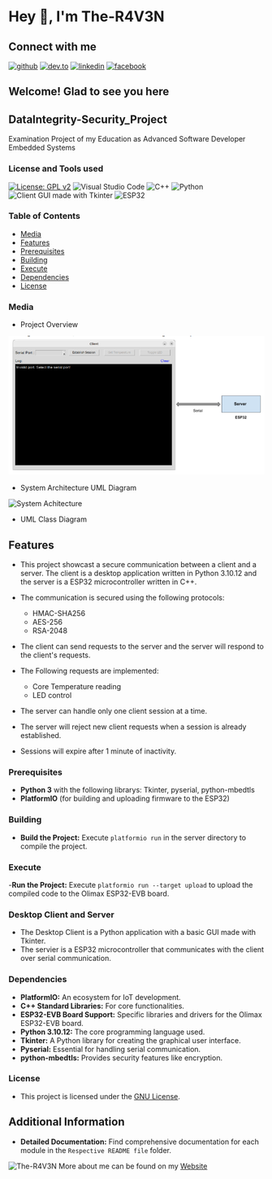 # Hey 👋, I'm The-R4V3N

## Connect with me  

[![github](https://img.shields.io/badge/github-%2324292e.svg?&style=flat&logo=github&logoColor=white)](https://github.com/The-R4V3N)
[![dev.to](https://img.shields.io/badge/dev.to-%2308090A.svg?&style=flat&logo=dev.to&logoColor=white)](https://dev.to/ther4v3n)
[![linkedin](https://img.shields.io/badge/linkedin-%231E77B5.svg?&style=flat&logo=linkedin&logoColor=white)](https://linkedin.com/in/oliver-joisten)
[![facebook](https://img.shields.io/badge/facebook-%232E87FB.svg?&style=flat&logo=facebook&logoColor=white)](https://www.facebook.com/oliver.joisten)

## Welcome! Glad to see you here  

## DataIntegrity-Security_Project

Examination Project of my Education as Advanced Software Developer Embedded Systems

### License and Tools used

[![License: GPL v2](https://img.shields.io/badge/License-GPL_v2-blue.svg?style=flat)](https://www.gnu.org/licenses/old-licenses/gpl-2.0.en.html)
![Visual Studio Code](https://img.shields.io/badge/Visual%20Studio%20Code-0078d7.svg?style=flat&logo=visual-studio-code&logoColor=white)
![C++](https://img.shields.io/badge/c++-%2300599C.svg?style=flat&logo=c%2B%2B&logoColor=white)
![Python](https://img.shields.io/badge/python-3670A0?style=flat&logo=python&logoColor=ffdd54)
![Client GUI made with Tkinter](https://img.shields.io/badge/Client%20GUI%20made%20with%20Tkinter-8A2BE2.svg?style=flat&logo=tkinter&logoColor=white)
![ESP32](https://img.shields.io/badge/Server%20Platform%20ESP32%20EVB-green.svg?style=flat&logo=ESP32&logoColor=white)

### Table of Contents

- [Media](#media)
- [Features](#features)
- [Prerequisites](#prerequisites)
- [Building](#building)
- [Execute](#execute)
- [Dependencies](#dependencies)
- [License](#license)

### Media

- Project Overview

![Project Overview](https://github.com/The-R4V3N/DataIntegrity-Security_Project/blob/master/media/overview.png)

- System Architecture UML Diagram

![System Achitecture](https://github.com/The-R4V3N/DataIntegrity-Security_Project/blob/master/media/sytem_architecture.png)

- UML Class Diagram

## Features

- This project showcast a secure communication between a client and a server. The client is a desktop application written in Python 3.10.12 and the server is a ESP32 microcontroller written in C++.
- The communication is secured using the following protocols:
  - HMAC-SHA256
  - AES-256
  - RSA-2048

- The client can send requests to the server and the server will respond to the client's requests.
- The Following requests are implemented:
  - Core Temperature reading
  - LED control

- The server can handle only one client session at a time.
- The server will reject new client requests when a session is already established.
- Sessions will expire after 1 minute of inactivity.

### Prerequisites

- **Python 3** with the following librarys: Tkinter, pyserial, python-mbedtls
- **PlatformIO** (for building and uploading firmware to the ESP32)

### Building

- **Build the Project:**
Execute `platformio run` in the server directory to compile the project.

### Execute

-**Run the Project:**
Execute `platformio run --target upload` to upload the compiled code to the Olimax ESP32-EVB board.

### Desktop Client and Server

- The Desktop Client  is a Python application with a basic GUI made with Tkinter.
- The servier is a ESP32 microcontroller that communicates with the client over serial communication.

### Dependencies

- **PlatformIO:** An ecosystem for IoT development.
- **C++ Standard Libraries:** For core functionalities.
- **ESP32-EVB Board Support:** Specific libraries and drivers for the Olimax ESP32-EVB board.
- **Python 3.10.12:** The core programming language used.
- **Tkinter:** A Python library for creating the graphical user interface.
- **Pyserial:** Essential for handling serial communication.
- **python-mbedtls:** Provides security features like encryption.

### License

- This project is licensed under the [GNU License](https://github.com/The-R4V3N/DataIntegrity-Security_Project/blob/master/LICENSE).

## Additional Information

- **Detailed Documentation:**
Find comprehensive documentation for each module in the `Respective README file` folder.

![The-R4V3N](https://github.com/The-R4V3N.png?size=50) More about me can be found on my [Website](https://www.oliver-joisten.se)
